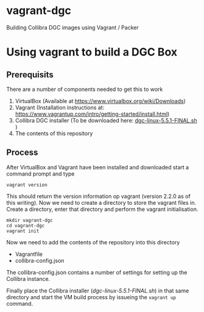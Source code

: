 # vagrant-dgc
Building Collibra DGC images using Vagrant / Packer

# Using vagrant to build a DGC Box

## Prerequisits

There are a number of components needed to get this to work
1. VirtualBox (Available at https://www.virtualbox.org/wiki/Downloads)
1. Vagrant (Installation instructions at: https://www.vagrantup.com/intro/getting-started/install.html)
1. Collibra DGC installer (To be downloaded here: [dgc-linux-5.5.1-FINAL.sh](https://ds2ov5mdb7moj.cloudfront.net/551%20files/dgc-linux-5.5.1-FINAL.sh) )
1. The contents of this repository

## Process

After VirtualBox and Vagrant have been installed and downloaded start a command prompt and type

`vagrant version`

This should return the version information op vagrant (version 2.2.0 as of this writing). Now we need to create a directory to store the vagrant files in. Create a directory, enter that directory and perform the vagrant initialisation.

```Shell
mkdir vagrant-dgc
cd vagrant-dgc
vagrant init
```

Now we need to add the contents of the repository into this directory
- Vagrantfile
- collibra-config.json

The collibra-config.json contains a number of settings for setting up the Collibra instance.

Finally place the Collibra installer (*dgc-linux-5.5.1-FINAL.sh*) in that same directory and start the VM build process by issueing the `vagrant up` command.

